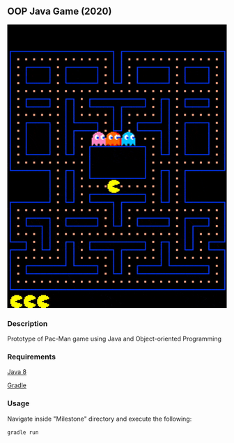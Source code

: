 ## OOP Java Game (2020)

![Gameplay Recording](OOP_Game_Recording.gif)

### Description
Prototype of Pac-Man game using Java and Object-oriented Programming

### Requirements
[Java 8](https://www.oracle.com/au/java/technologies/javase/javase-jdk8-downloads.html)

[Gradle](https://gradle.org/install/)

### Usage
Navigate inside "Milestone" directory and execute the following:
```bash
gradle run
```